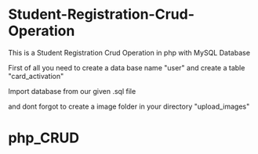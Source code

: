 # Student-Registration-Crud-Operation
This is a Student Registration Crud Operation in php with MySQL Database

First of all you need to create a data base name "user"
and create a table "card_activation"

Import database from our given .sql file

and dont forgot to create a image folder in your directory "upload_images"
# php_CRUD
